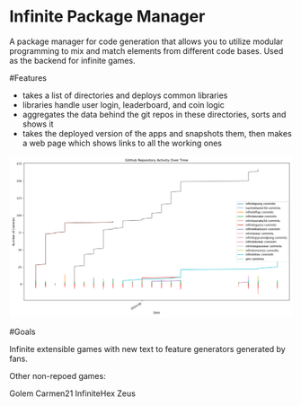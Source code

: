 # Infinite Package Manager

A package manager for code generation that allows you to utilize modular programming to mix and match elements from different code bases. Used as the backend for infinite games. 


#Features

- takes a list of directories and deploys common libraries
- libraries handle user login, leaderboard, and coin logic
- aggregates the data behind the git repos in these directories, sorts and shows it
- takes the deployed version of the apps and snapshots them, then makes a web page which shows links to all the working ones


![Infinite Game Activity](/images/commit_activity.png)


#Goals 

Infinite extensible games with new text to feature generators generated by fans. 



Other non-repoed games:

Golem
Carmen21
InfiniteHex
Zeus
